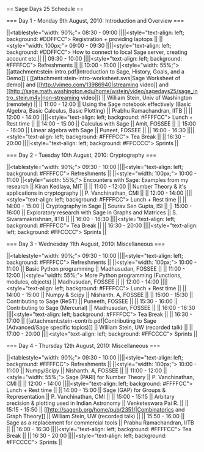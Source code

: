 == Sage Days 25 Schedule ==

=== Day 1 - Monday 9th August, 2010: Introduction and Overview ===

||<tablestyle="width: 90%;"> 08:30 - 09:00 ||||<style="text-align: left; background: #DDFFCC"> Registration + providing laptops ||
||<style="width: 100px;"> 09:00 - 09:30 ||||<style="text-align: left; background: #DDFFCC"> How to connect to local Sage server, creating account etc.||
|| 09:30 - 10:00 ||||<style="text-align: left; background: #FFFFCC"> Refreshments ||
|| 10:00 - 11:00 ||<style="width: 55%;"> [[attachment:stein-intro.pdf|Introduction to Sage, History, Goals, and a Demo]] ( [[attachment:stein-intro-worksheet.sws|Sage Worksheet of demo]] and [[http://vimeo.com/13986940|streaming video]] and [[http://sage.math.washington.edu/home/wstein/video/sagedays25/sage_intro_stein.m4v|non-streaming video]]) || William Stein, Univ of Washington (remotely) ||
|| 11:00 - 12:00 || Using the Sage notebook effectively (Basic Algebra, Basic Calculus, Basic Plotting) || Prabhu Ramachandran, IITB ||
|| 12:00 - 14:00 ||||<style="text-align: left; background: #FFFFCC"> Lunch + Rest time ||
|| 14:00 - 15:00 || Calculus with Sage || Amit, FOSSEE ||
|| 15:00 - 16:00 || Linear algebra with Sage || Puneet, FOSSEE ||
|| 16:00 - 16:30 ||||<style="text-align: left; background: #FFFFCC"> Tea Break ||
|| 16:30 - 20:00 ||||<style="text-align: left; background: #FFCCCC"> Sprints ||

=== Day 2 - Tuesday 10th August, 2010: Cryptography ===

||<tablestyle="width: 90%;"> 09:30 - 10:00 ||||<style="text-align: left; background: #FFFFCC"> Refreshments ||
||<style="width: 100px;"> 10:00 - 11:00 ||<style="width: 55%;"> Encounters with Sage: Examples from my research || Kiran Kedlaya, MIT ||
|| 11:00 - 12:00 || Number Theory & it's applications in cryptography || P. Vanchinathan, CMI ||
|| 12:00 - 14:00 ||||<style="text-align: left; background: #FFFFCC"> Lunch + Rest time ||
|| 14:00 - 15:00 || Cryptography in Sage || Sourav Sen Gupta, ISI ||
|| 15:00 - 16:00 || Exploratory research with Sage in Graphs and Matrices || S. Sivaramakrishnan, IITB ||
|| 16:00 - 16:30 ||||<style="text-align: left; background: #FFFFCC"> Tea Break ||
|| 16:30 - 20:00 ||||<style="text-align: left; background: #FFCCCC"> Sprints ||

=== Day 3 - Wednesday 11th August, 2010: Miscellaneous ===

||<tablestyle="width: 90%;"> 09:30 - 10:00 ||||<style="text-align: left; background: #FFFFCC"> Refreshments ||
||<style="width: 100px;"> 10:00 - 11:00 || Basic Python programming || Madhusudan, FOSSEE ||
|| 11:00 - 12:00 ||<style="width: 55%;"> More Python programming (Functions, modules, objects) || Madhusudan, FOSSEE ||
|| 12:00 - 14:00 ||||<style="text-align: left; background: #FFFFCC"> Lunch + Rest time ||
|| 14:00 - 15:00 || Numpy & Scipy || Nishanth. A, FOSSEE ||
|| 15:00 - 15:30 || Contributing to Sage (ReST) || Puneeth, FOSSEE ||
|| 15:30 - 16:00 || Contributing to Sage (Mercurial) || Madhusudan, FOSSEE ||
|| 16:00 - 16:30 ||||<style="text-align: left; background: #FFFFCC"> Tea Break ||
|| 16:30 - 17:00 || [[attachment:stein-contrib.pdf|Contributing to Sage (Advanced/Sage specific topics)]] || William Stein, UW (recorded talk) ||
|| 17:00 - 20:00 ||||<style="text-align: left; background: #FFCCCC"> Sprints ||

=== Day 4 - Thursday 12th August, 2010: Miscellaneous ===

||<tablestyle="width: 90%;"> 09:30 - 10:00 ||||<style="text-align: left; background: #FFFFCC"> Refreshments ||
||<style="width: 100px;"> 10:00 - 11:00 || Numpy/Scipy || Nishanth. A, FOSSEE ||
|| 11:00 - 12:00 ||<style="width: 55%;"> Sage (PARI) for Number Theory || P. Vanchinathan, CMI ||
|| 12:00 - 14:00 ||||<style="text-align: left; background: #FFFFCC"> Lunch + Rest time ||
|| 14:00 - 15:00 || Sage (GAP) for Groups & Representation || P. Vanchinathan, CMI ||
|| 15:00 - 15:15 || Arbitary precision & plotting used in Indian Astronomy || Venketeswara Pai R. ||
|| 15:15 - 15:50 || [[http://sagenb.org/home/pub/2351/|Combinatorics and Graph Theory]] || William Stein, UW (recorded talk) ||
|| 15:50 - 16:00 || Sage as a replacement for commercial tools || Prabhu Ramachandran, IITB ||
|| 16:00 - 16:30 ||||<style="text-align: left; background: #FFFFCC"> Tea Break ||
|| 16:30 - 20:00 ||||<style="text-align: left; background: #FFCCCC"> Sprints ||
